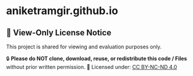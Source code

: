 # aniketramgir.github.io
## 🚫 View-Only License Notice
This project is shared for viewing and evaluation purposes only.

🔒 **Please do NOT clone, download, reuse, or redistribute this code / Files** without prior written permission.
📄 Licensed under: [CC BY-NC-ND 4.0](http://creativecommons.org/licenses/by-nc-nd/4.0/)
